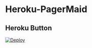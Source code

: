 # Heroku-PagerMaid

## Heroku Button

[![Deploy](https://www.herokucdn.com/deploy/button.svg)](https://heroku.com/deploy)
